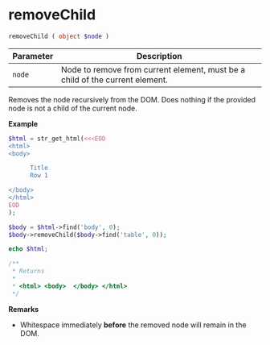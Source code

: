 # removeChild

```php
removeChild ( object $node )
```

| Parameter | Description                                                                  |
| --------- | ---------------------------------------------------------------------------- |
| `node`    | Node to remove from current element, must be a child of the current element. |

Removes the node recursively from the DOM.
Does nothing if the provided node is not a child of the current node.

**Example**

```php
$html = str_get_html(<<<EOD
<html>
<body>

	  Title
	  Row 1

</body>
</html>
EOD
);

$body = $html->find('body', 0);
$body->removeChild($body->find('table', 0));

echo $html;

/**
 * Returns
 *
 * <html> <body>  </body> </html>
 */
```

**Remarks**

- Whitespace immediately **before** the removed node will remain in the DOM.
